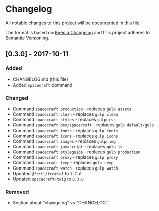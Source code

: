 # Changelog
All notable changes to this project will be documented in this file.

The format is based on [Keep a Changelog](http://keepachangelog.com/en/1.0.0/)
and this project adheres to [Semantic Versioning](http://semver.org/spec/v2.0.0.html).

## [0.3.0] - 2017-10-11

### Added
- CHANGELOG.md (this file)
- Added `spacecraft` command

### Changed
- Command `spacecraft production` - replaces `gulp assets`
- Command `spacecraft clean` - replaces `gulp clean`
- Command `spacecraft styles` - replaces `gulp css`
- Command `spacecraft dev/spacecraft` - replaces `gulp default/gulp`
- Command `spacecraft fonts` - replaces `gulp fonts`
- Command `spacecraft icons` - replaces `gulp icons`
- Command `spacecraft images` - replaces `gulp img`
- Command `spacecraft javascript` - replaces `gulp js`
- Command `spacecraft styleguide` - replaces `gulp production`
- Command `spacecraft proxy` - replaces `gulp proxy`
- Command `spacecraft temp` - replaces `gulp temp`
- Command `spacecraft watch` - replaces `gulp watch`
- Updated `@frctl/fractal` to `1.7.0`
- Updated `spacecraft-twig` to `0.3.0`

### Removed
- Section about "changelog" vs "CHANGELOG".